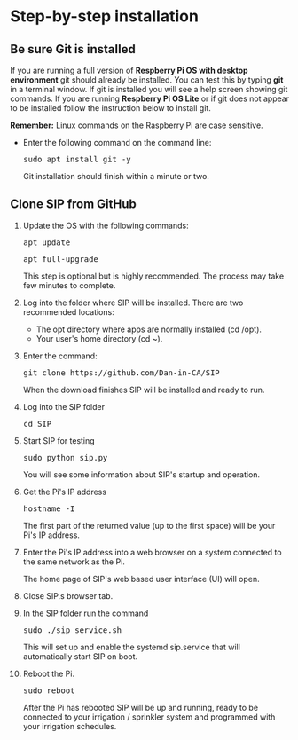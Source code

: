 # Step-by-step installation

## Be sure Git is installed

If you are running a full version of **Respberry Pi OS with desktop environment** git should already be installed. You can test this by typing **git** in a terminal window. If git is installed you will see a help screen showing git commands. If you are running **Respberry Pi OS Lite** or if git does not appear to be installed follow the instruction below to install git.

**Remember:**
Linux commands on the Raspberry Pi are case sensitive.

-   Enter the following command on the command line:

    <pre>sudo apt install git -y</pre>

    Git installation should finish within a minute or two.

## Clone SIP from GitHub

1.  Update the OS with the following commands:

    <pre>apt update</pre>

    <pre>apt full-upgrade</pre>

    This step is optional but is highly recommended. The process may take few minutes to complete.

2.  Log into the folder where SIP will be installed. There are two recommended locations:  
    -   The opt directory where apps are normally installed \(cd /opt\).
    -   Your user's home directory \(cd ~\).  
3.  Enter the command:

    <pre>git clone https://github.com/Dan-in-CA/SIP</pre>

    When the download finishes SIP will be installed and ready to run.

4.  Log into the SIP folder

    <pre>cd SIP</pre>

5.  Start SIP for testing

    <pre>sudo python sip.py</pre>

    You will see some information about SIP's startup and operation.

6.  Get the Pi's IP address

    <pre>hostname -I</pre>


    The first part of the returned value \(up to the first space\) will be your Pi's IP address.

7.  Enter the Pi's IP address into a web browser on a system connected to the same network as the Pi.

    The home page of SIP's web based user interface \(UI\) will open.

8.  Close SIP.s browser tab.

9.  In the SIP folder run the command

    <pre>sudo ./sip_service.sh</pre>

    This will set up and enable the systemd sip.service that will automatically start SIP on boot.

10. Reboot the Pi.

    <pre>sudo reboot</pre>

    After the Pi has rebooted SIP will be up and running, ready to be connected to your irrigation / sprinkler system and programmed with your irrigation schedules.
